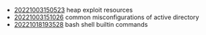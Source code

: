 - [20221003150523](/zet/20221003150523/README.md) heap exploit resources
- [20221003151026](/zet/20221003151026/README.md) common misconfigurations of active directory
- [20221018193528](/zet/20221018193528/README.md) bash shell builtin commands
